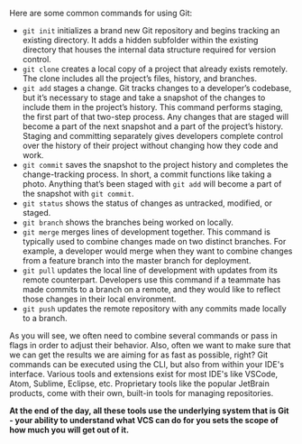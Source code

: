 Here are some common commands for using Git:

-   `git init` initializes a brand new Git repository and begins tracking an existing directory. It adds a hidden subfolder within the existing directory that houses the internal data structure required for version control.
-   `git clone` creates a local copy of a project that already exists remotely. The clone includes all the project’s files, history, and branches.
-   `git add` stages a change. Git tracks changes to a developer’s codebase, but it’s necessary to stage and take a snapshot of the changes to include them in the project’s history. This command performs staging, the first part of that two-step process. Any changes that are staged will become a part of the next snapshot and a part of the project’s history. Staging and committing separately gives developers complete control over the history of their project without changing how they code and work.
-   `git commit` saves the snapshot to the project history and completes the change-tracking process. In short, a commit functions like taking a photo. Anything that’s been staged with `git add` will become a part of the snapshot with `git commit`.
-   `git status` shows the status of changes as untracked, modified, or staged.
-   `git branch` shows the branches being worked on locally.
-   `git merge` merges lines of development together. This command is typically used to combine changes made on two distinct branches. For example, a developer would merge when they want to combine changes from a feature branch into the master branch for deployment.
-   `git pull` updates the local line of development with updates from its remote counterpart. Developers use this command if a teammate has made commits to a branch on a remote, and they would like to reflect those changes in their local environment.
-   `git push` updates the remote repository with any commits made locally to a branch.

As you will see, we often need to combine several commands or pass in flags in order to adjust their behavior. Also, often we want to make sure that we can get the results we are aiming for as fast as possible, right? Git commands can be executed using the CLI, but also from within your IDE's interface. Various tools and extensions exist for most IDE's like VSCode, Atom, Sublime, Eclipse, etc. Proprietary tools like the popular JetBrain products, come with their own, built-in tools for managing repositories.

**At the end of the day, all these tools use the underlying system that is Git - your ability to understand what VCS can do for you sets the scope of how much you will get out of it.**